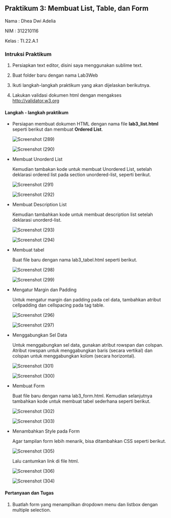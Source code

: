 ## Praktikum 3: Membuat List, Table, dan Form

Nama : Dhea Dwi Adelia

NIM : 312210116

Kelas : TI.22.A.1

### Intruksi Praktikum

1. Persiapkan text editor, disini saya menggunakan sublime text.
  
2. Buat folder baru dengan nama Lab3Web
 
3. Ikuti langkah-langkah praktikum yang akan dijelaskan berikutnya.
 
4. Lakukan validasi dokumen html dengan mengakses http://validator.w3.org

#### Langkah - langkah praktikum

- Persiapan membuat dokumen HTML dengan nama file __lab3_list.html__ seperti berikut dan membuat __Ordered List__.

   ![Screenshot (289)](https://github.com/adeliadhea06/Lab3Web/assets/115794875/3ce21e9d-3cc2-4529-8a76-dc2276a27029)

   ![Screenshot (290)](https://github.com/adeliadhea06/Lab3Web/assets/115794875/60dc2387-a0d5-490d-977c-531d20b4c8be)


- Membuat Unorderd List

  Kemudian tambakan kode untuk membuat Unordered List, setelah deklarasi ordered list pada section unordered-list, seperti berikut.

  ![Screenshot (291)](https://github.com/adeliadhea06/Lab3Web/assets/115794875/68a51b4a-48d5-4bf4-80aa-9f3fcc58568a)

  ![Screenshot (292)](https://github.com/adeliadhea06/Lab3Web/assets/115794875/70ec6164-8937-4aed-ac61-45d4b42fad43)


- Membuat Description List

  Kemudian tambahkan kode untuk membuat description list setelah deklarasi unorderd-list.

  ![Screenshot (293)](https://github.com/adeliadhea06/Lab3Web/assets/115794875/e2b572c9-59ef-46d7-a1d9-33299f810faf)

  ![Screenshot (294)](https://github.com/adeliadhea06/Lab3Web/assets/115794875/e300db8c-689a-4367-9533-2c3625d17762)


- Membuat tabel

  Buat file baru dengan nama lab3_tabel.html seperti berikut.

  ![Screenshot (298)](https://github.com/adeliadhea06/Lab3Web/assets/115794875/c8696343-dac3-4a45-9354-3b421b8e17ea)

  ![Screenshot (299)](https://github.com/adeliadhea06/Lab3Web/assets/115794875/27027777-8374-47ac-be13-103b805a6d93)


- Mengatur Margin dan Padding

  Untuk mengatur margin dan padding pada cel data, tambahkan atribut cellpadding dan cellspacing pada tag table.

  ![Screenshot (296)](https://github.com/adeliadhea06/Lab3Web/assets/115794875/be36cc87-c7b7-4267-86c5-17c0af28c24a)

  ![Screenshot (297)](https://github.com/adeliadhea06/Lab3Web/assets/115794875/6fc29e49-000d-4213-9321-e59401610d31)


- Menggabungkan Sel Data

  Untuk menggabungkan sel data, gunakan atribut rowspan dan colspan. Atribut rowspan untuk
menggabungkan baris (secara vertikal) dan colspan untuk menggabungkan kolom (secara horizontal).

  ![Screenshot (301)](https://github.com/adeliadhea06/Lab3Web/assets/115794875/29c81d3f-df4f-4339-a4c7-6a2295e0e908)

  ![Screenshot (300)](https://github.com/adeliadhea06/Lab3Web/assets/115794875/30cdc93d-4460-4103-af3f-0037d1464d14)


- Membuat Form

  Buat file baru dengan nama lab3_form.html. Kemudian selanjutnya tambahkan kode untuk membuat tabel sederhana seperti berikut.

  ![Screenshot (302)](https://github.com/adeliadhea06/Lab3Web/assets/115794875/632b6b05-4dfb-4e1c-a2c8-3d06199af81b)

  ![Screenshot (303)](https://github.com/adeliadhea06/Lab3Web/assets/115794875/ae1f32e2-11a9-4bc2-bc81-c4941b73610e)


- Menambahkan Style pada Form

  Agar tampilan form lebih menarik, bisa ditambahkan CSS seperti berikut.

  ![Screenshot (305)](https://github.com/adeliadhea06/Lab3Web/assets/115794875/db3e4b5a-aee1-4e0f-8568-b058a1285be3)

  Lalu cantumkan link di file html.

  ![Screenshot (306)](https://github.com/adeliadhea06/Lab3Web/assets/115794875/b4a4e525-250c-4695-8b5f-379b24219802)

  ![Screenshot (304)](https://github.com/adeliadhea06/Lab3Web/assets/115794875/20df3121-3411-4c34-ab0f-25e9c133501e)


#### Pertanyaan dan Tugas

1. Buatlah form yang menampilkan dropdown menu dan listbox dengan multiple selection.

